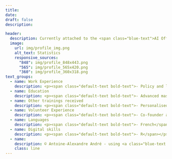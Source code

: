 ```yaml
---
title: 
date: 
draft: false
description: 

header:
  description: Currently attached to the <span class="blue-text">AI Office</span>, I'm passionate about the impacts of technologies on societies. 
  image:
    url: img/profile_img.png
    alt_text: Statistics
    responsive_sources:
      "848": img/profile_848x443.png
      "565": img/profile_565x420.png
      "360": img/profile_360x318.png
text_groups:
  - name: Work Experience
    description: <p><span class="default-text bold-text">- Policy and legal officer</span> (2024 - present)</p><p><span class="default-text italic-text">European Commission - AI Office A.4</span></p><p>Lead member of the team responsible for AI policy development and coordination. Involved in the design of the European AI excellence strategy, in the implementation of key EU instruments to support development and deployment of AI (EDIHs, TEFs, AI regulatory sandboxes, etc.), and in AI-related standardisation activities.</p><br/><p><span class="default-text bold-text">- Policy and legal assistant (former Blue Book trainee)</span> (2021 - 2024)</p><p><span class="default-text italic-text">European Commission - DG CNECT A.2</span></p><p>Involved in all different work streams of the unit in charge of AI policy development and coordination, including the work on the proposed legal frameworks (AI Act and Chips Act), the revised Coordinated Plan on AI, and AI-related international activities.</p><br/><p><span class="default-text bold-text">- Data protection and information security consultant</span> (2020 - 2021)</p><p><span class="default-text italic-text">Brussels-Capital Region - CIRB</span></p><p>Responsible for overseeing the regional institutions' data protection strategies and their implementations to ensure security and compliance with national and European regulations.</p><br/><span class="default-text bold-text">- Researcher in economics</span> (2019 - 2020)</p><p><span class="default-text italic-text">KU Leuven</span></p><p>Researcher in applied economics exploring drivers and barriers to the adoption of Product-Service Systems in the EU.</p>
  - name: Education
    description: <p><span class="default-text bold-text">- Advanced master in human rights</span></p><p><span class="default-text italic-text">Université catholique de Louvain / Université Saint-Louis</span></p><p>Selection of courses taken&#58;  	Rights Related to Individual Autonomy, Systems for the Protection of Human Rights, Human Rights and the Information Society, Human Rights and Development, Collective Dimensions of Human Rights,...</p><br/><p><span class="default-text bold-text">- Specialised master in international economics</span></p><p><span class="default-text italic-text">Université catholique de Louvain / Université de Namur</span></p><p>Selection of courses taken&#58; Advanced Macroeconomics, International Development, International Trade, Evaluation of Public Interventions, Economic Integration, Economic Growth,...</p><br/><p><span class="default-text bold-text">- Master in European studies</span></p><p><span class="default-text italic-text">Université catholique de Louvain / Université Saint-Louis</span></p><p>Selection of courses taken&#58; Political Theories, External Actions, Institutional Law, International Law, International Trade, Economic Integration, Economic Policy,...</p><br/><p><span class="default-text bold-text">- Bachelor in business engineering</span></p><p><span class="default-text italic-text">Université catholique de Louvain</span></p><p>Selection of courses taken&#58; Microeconomics, Macroeconomics, Econometrics, Finance, Chemistry, Physics, Technological Research and Development, Tax Law, Commercial Law, Management,... </p>
  - name: Other trainings received
    description: <p><span class="default-text bold-text">- Personalised Doctum Colloquium programme in applied economics</span></p><p><span class="default-text italic-text">KU Leuven</span></p><p>As part of my year of research in economics, I took courses of&#58; Advanced Econometrics, Dynamic Methods, Advanced Microeconomics,...</p><br/><p><span class="default-text bold-text">- Data Analyst / Data Scientist / Statistician with R</span></p><p><span class="default-text italic-text">Datacamp</span></p><p>These "career tracks" enable participants to acquire all the R skills necessary to any aspiring data professional or researcher.</p>
  - name: Volunteer Experience
    description: <p><span class="default-text bold-text">- Co-founder and writer</span> (2022 - present)</p><p><span class="default-text italic-text">DecodeTech</span></p><p>Co-founder of a <a class="blue-text bold-text" href="https://decodetech.eu/">general-audience medium</a> that explores and discusses how technologies are changing societies and impacting our lives.</p><br/><p><span class="default-text bold-text">- Head of a scout unit</span> (2017 - 2022)</p><p><span class="default-text italic-text">Les Scouts ASBL</span></p><p>In charge of leading and supporting the different sections’ staffs (40 counsellors leading 250 young people from 7 to 18 years old).</p><br/><span class="default-text bold-text">- Co-founder</span> (2015 - 2017)</p><p><span class="default-text italic-text">Garden Network</span></p><p>Co-founder of a <a class="blue-text bold-text" href="https://www.youtube.com/watch?v=NoFqLiuCqvA">community startup </a>promoting urban agriculture and circular economy for students.</p></p><br/><p><p><span class="default-text bold-text">- Section leader</span> (2012 - 2016)</p><p><span class="default-text italic-text">Les Scouts ASBL</span></p><p>In charge of a group of 35 children (from 7 to 12 years old) for 3 years and of a group of 30 young adults (17-18 years old) for 1 year.</p>
  - name: Languages
    description: <p><span class="default-text bold-text">- French</span></p></p><span class="default-text italic-text">Native speaker</span></p><br/><p><span class="default-text bold-text">- English</span></p></p><span class="default-text italic-text">Full professional proficiency</span></p><br/><p><span class="default-text bold-text">- Dutch</span></p></p><span class="default-text italic-text">Professional working proficiency</span></p>
  - name: Digital skills
    description: <p><span class="default-text bold-text">- R</span></p><p><span class="default-text bold-text">- SQL</span></p><p><span class="default-text bold-text">- Microsoft Office</span></p><p><span class="default-text bold-text">- Canva</span></p><p><span class="default-text bold-text">- Basics in web development</span></p><p><span class="default-text bold-text">- Basics in Photoshop / InDesign</span></p><p><span class="default-text bold-text">...</span></p>
  - name:
    description: © Antoine-Alexandre André - using <a class="blue-text bold-text" href="https://gohugo.io/">Hugo</a> and <a class="blue-text bold-text" href="https://github.com/serg/yourfolio">Yourfolio</a>
    class: line
---
```



